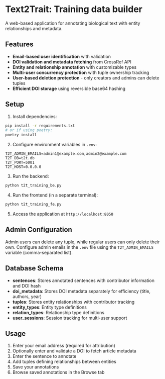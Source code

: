 # Text2Trait: Training data builder

A web-based application for annotating biological text with entity relationships and metadata.

## Features

- **Email-based user identification** with validation
- **DOI validation and metadata fetching** from CrossRef API
- **Entity and relationship annotation** with customizable types
- **Multi-user concurrency protection** with tuple ownership tracking
- **User-based deletion protection** - only creators and admins can delete tuples
- **Efficient DOI storage** using reversible base64 hashing

## Setup

1. Install dependencies:
```bash
pip install -r requirements.txt
# or if using poetry:
poetry install
```

2. Configure environment variables in `.env`:
```
T2T_ADMIN_EMAILS=admin1@example.com,admin2@example.com
T2T_DB=t2t.db
T2T_PORT=5001
T2T_HOST=0.0.0.0
```

3. Run the backend:
```bash
python t2t_training_be.py
```

4. Run the frontend (in a separate terminal):
```bash
python t2t_training_fe.py
```

5. Access the application at `http://localhost:8050`

## Admin Configuration

Admin users can delete any tuple, while regular users can only delete their own. Configure admin emails in the `.env` file using the `T2T_ADMIN_EMAILS` variable (comma-separated list).

## Database Schema

- **sentences**: Stores annotated sentences with contributor information and DOI hash
- **doi_metadata**: Stores DOI metadata separately for efficiency (title, authors, year)
- **tuples**: Stores entity relationships with contributor tracking
- **entity_types**: Entity type definitions
- **relation_types**: Relationship type definitions
- **user_sessions**: Session tracking for multi-user support

## Usage

1. Enter your email address (required for attribution)
2. Optionally enter and validate a DOI to fetch article metadata
3. Enter the sentence to annotate
4. Add tuples defining relationships between entities
5. Save your annotations
6. Browse saved annotations in the Browse tab
